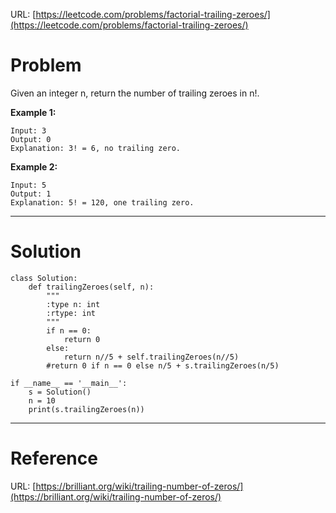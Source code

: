 URL: [https://leetcode.com/problems/factorial-trailing-zeroes/](https://leetcode.com/problems/factorial-trailing-zeroes/)

# Problem

Given an integer n, return the number of trailing zeroes in n!.

**Example 1:**

    Input: 3
    Output: 0
    Explanation: 3! = 6, no trailing zero.

**Example 2:**

    Input: 5
    Output: 1
    Explanation: 5! = 120, one trailing zero.

---

# Solution

    class Solution:
        def trailingZeroes(self, n):
            """
            :type n: int
            :rtype: int
            """
            if n == 0:
                return 0
            else:
                return n//5 + self.trailingZeroes(n//5)
            #return 0 if n == 0 else n/5 + s.trailingZeroes(n/5)
        
    if __name__ == '__main__':
        s = Solution()
        n = 10
        print(s.trailingZeroes(n))

---

# Reference

URL: [https://brilliant.org/wiki/trailing-number-of-zeros/](https://brilliant.org/wiki/trailing-number-of-zeros/)
